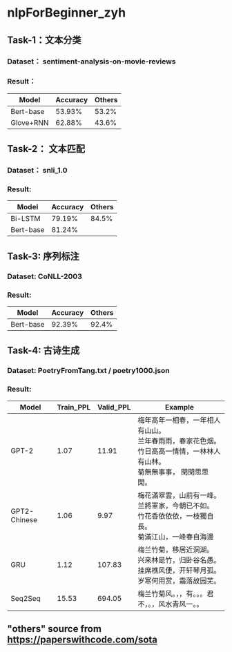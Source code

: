 # nlpForBeginner_zyh

## Task-1：文本分类
### Dataset： sentiment-analysis-on-movie-reviews
### Result：
 | Model | Accuracy |	Others |
 | --- | --- | --- |
 | Bert-base |	53.93%	|	53.2% |
 | Glove+RNN |	62.88%	|	43.6% |

## Task-2： 文本匹配
### Dataset： snli_1.0
### Result:
 | Model |	Accuracy	| Others |
 | --- | --- | --- |
 | Bi-LSTM	| 79.19% |	84.5% |
 | Bert-base	| 81.24% |  |		

## Task-3: 序列标注
### Dataset: CoNLL-2003
### Result: 
 | Model	| Accuracy	| Others |
 | ---| --- | --- |
 | Bert-base	| 92.39%	|	92.4% |

## Task-4: 古诗生成
### Dataset: PoetryFromTang.txt / poetry1000.json
### Result:
 | Model |	Train_PPL |	Valid_PPL	| Example |
 | ---| --- | --- | --- |
 | GPT-2 | 1.07 | 11.91 | 梅年高年一相春，一年相人有山山。<br> 兰年春雨雨，春家花色烟。<br>竹日高高一情情，一林林人有山林。<br>菊無無事事， 閑閑思思閑。
 | GPT2-Chinese | 1.06 | 9.97 | 梅花滿翠雲，山前有一峰。<br> 兰將軍家，今朝已不如。<br> 竹花香依依依，一枝獨自長。<br> 菊滿江山，一峰春自海邊 |
 | GRU | 1.12 | 107.83 | 梅兰竹菊，移居近洞湖。<br>兴来林是竹，归卧谷名愚。<br>挂席樵风便，开轩琴月孤。<br>岁寒何用赏，霜落故园芜。|
 | Seq2Seq | 15.53 | 694.05 | 梅兰竹菊风。，，有。。。君不，。，风水青风一。。<end> |

 ## "others" source from https://paperswithcode.com/sota
 
